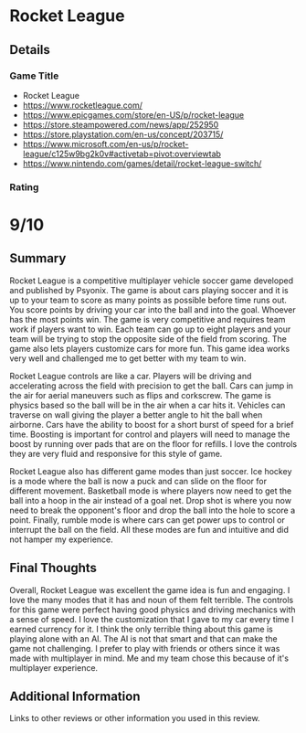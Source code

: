 # Rocket League

## Details

### Game Title

* Rocket League
* https://www.rocketleague.com/
* https://www.epicgames.com/store/en-US/p/rocket-league
* https://store.steampowered.com/news/app/252950
* https://store.playstation.com/en-us/concept/203715/
* https://www.microsoft.com/en-us/p/rocket-league/c125w9bg2k0v#activetab=pivot:overviewtab
* https://www.nintendo.com/games/detail/rocket-league-switch/

### Rating

# 9/10

## Summary

Rocket League is a competitive multiplayer vehicle soccer game developed and published by Psyonix. The game is about cars playing soccer and it is up to your team to score as many points as possible before time runs out. You score points by driving your car into the ball and into the goal. Whoever has the most points win. The game is very competitive and requires team work if players want to win. Each team can go up to eight players and your team will be trying to stop the opposite side of the field from scoring. The game also lets players customize cars for more fun. This game idea works very well and challenged me to get better with my team to win. 

Rocket League controls are like a car. Players will be driving and accelerating across the field with precision to get the ball. Cars can jump in the air for aerial maneuvers such as flips and corkscrew. The game is physics based so the ball will be in the air when a car hits it. Vehicles can traverse on wall giving the player a better angle to hit the ball when airborne. Cars have the ability to boost for a short burst of speed for a brief time. Boosting is important for control and players will need to manage the boost by running over pads that are on the floor for refills. I love the controls they are very fluid and responsive for this style of game. 

Rocket League also has different game modes than just soccer. Ice hockey is a mode where the ball is now a puck and can slide on the floor for different movement. Basketball mode is where players now need to get the ball into a hoop in the air instead of a goal net. Drop shot is where you now need to break the opponent's floor and drop the ball into the hole to score a point. Finally, rumble mode is where cars can get power ups to control or interrupt the ball on the field. All these modes are fun and intuitive and did not hamper my experience. 

## Final Thoughts

Overall, Rocket League was excellent the game idea is fun and engaging. I love the many modes that it has and noun of them felt terrible. The controls for this game were perfect having good physics and driving mechanics with a sense of speed. I love the customization that I gave to my car every time I earned currency for it. I think the only terrible thing about this game is playing alone with an AI. The AI is not that smart and that can make the game not challenging. I prefer to play with friends or others since it was made with multiplayer in mind. Me and my team chose this because of it's multiplayer experience.

## Additional Information

Links to other reviews or other information you used in this review.
